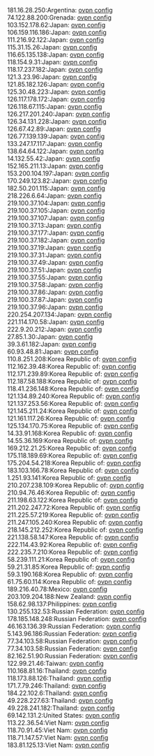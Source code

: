 181.16.28.250:Argentina: [ovpn config](vpn/181_16_28_250.ovpn)  
74.122.88.200:Grenada: [ovpn config](vpn/74_122_88_200.ovpn)  
103.152.178.62:Japan: [ovpn config](vpn/103_152_178_62.ovpn)  
106.159.116.186:Japan: [ovpn config](vpn/106_159_116_186.ovpn)  
111.216.92.122:Japan: [ovpn config](vpn/111_216_92_122.ovpn)  
115.31.15.26:Japan: [ovpn config](vpn/115_31_15_26.ovpn)  
116.65.135.138:Japan: [ovpn config](vpn/116_65_135_138.ovpn)  
118.154.9.31:Japan: [ovpn config](vpn/118_154_9_31.ovpn)  
118.17.237.182:Japan: [ovpn config](vpn/118_17_237_182.ovpn)  
121.3.23.96:Japan: [ovpn config](vpn/121_3_23_96.ovpn)  
121.85.182.126:Japan: [ovpn config](vpn/121_85_182_126.ovpn)  
125.30.48.223:Japan: [ovpn config](vpn/125_30_48_223.ovpn)  
126.117.178.172:Japan: [ovpn config](vpn/126_117_178_172.ovpn)  
126.118.67.115:Japan: [ovpn config](vpn/126_118_67_115.ovpn)  
126.217.201.240:Japan: [ovpn config](vpn/126_217_201_240.ovpn)  
126.34.131.228:Japan: [ovpn config](vpn/126_34_131_228.ovpn)  
126.67.42.89:Japan: [ovpn config](vpn/126_67_42_89.ovpn)  
126.77.139.139:Japan: [ovpn config](vpn/126_77_139_139.ovpn)  
133.247.17.117:Japan: [ovpn config](vpn/133_247_17_117.ovpn)  
138.64.64.122:Japan: [ovpn config](vpn/138_64_64_122.ovpn)  
14.132.55.42:Japan: [ovpn config](vpn/14_132_55_42.ovpn)  
152.165.211.13:Japan: [ovpn config](vpn/152_165_211_13.ovpn)  
153.200.104.197:Japan: [ovpn config](vpn/153_200_104_197.ovpn)  
170.249.123.82:Japan: [ovpn config](vpn/170_249_123_82.ovpn)  
182.50.201.115:Japan: [ovpn config](vpn/182_50_201_115.ovpn)  
218.226.6.64:Japan: [ovpn config](vpn/218_226_6_64.ovpn)  
219.100.37.104:Japan: [ovpn config](vpn/219_100_37_104.ovpn)  
219.100.37.105:Japan: [ovpn config](vpn/219_100_37_105.ovpn)  
219.100.37.107:Japan: [ovpn config](vpn/219_100_37_107.ovpn)  
219.100.37.13:Japan: [ovpn config](vpn/219_100_37_13.ovpn)  
219.100.37.177:Japan: [ovpn config](vpn/219_100_37_177.ovpn)  
219.100.37.182:Japan: [ovpn config](vpn/219_100_37_182.ovpn)  
219.100.37.19:Japan: [ovpn config](vpn/219_100_37_19.ovpn)  
219.100.37.31:Japan: [ovpn config](vpn/219_100_37_31.ovpn)  
219.100.37.49:Japan: [ovpn config](vpn/219_100_37_49.ovpn)  
219.100.37.51:Japan: [ovpn config](vpn/219_100_37_51.ovpn)  
219.100.37.55:Japan: [ovpn config](vpn/219_100_37_55.ovpn)  
219.100.37.58:Japan: [ovpn config](vpn/219_100_37_58.ovpn)  
219.100.37.86:Japan: [ovpn config](vpn/219_100_37_86.ovpn)  
219.100.37.87:Japan: [ovpn config](vpn/219_100_37_87.ovpn)  
219.100.37.96:Japan: [ovpn config](vpn/219_100_37_96.ovpn)  
220.254.207.134:Japan: [ovpn config](vpn/220_254_207_134.ovpn)  
221.114.170.58:Japan: [ovpn config](vpn/221_114_170_58.ovpn)  
222.9.20.212:Japan: [ovpn config](vpn/222_9_20_212.ovpn)  
27.85.1.30:Japan: [ovpn config](vpn/27_85_1_30.ovpn)  
39.3.61.182:Japan: [ovpn config](vpn/39_3_61_182.ovpn)  
60.93.48.81:Japan: [ovpn config](vpn/60_93_48_81.ovpn)  
110.8.251.208:Korea Republic of: [ovpn config](vpn/110_8_251_208.ovpn)  
112.162.39.48:Korea Republic of: [ovpn config](vpn/112_162_39_48.ovpn)  
112.171.239.89:Korea Republic of: [ovpn config](vpn/112_171_239_89.ovpn)  
112.187.58.188:Korea Republic of: [ovpn config](vpn/112_187_58_188.ovpn)  
118.41.236.148:Korea Republic of: [ovpn config](vpn/118_41_236_148.ovpn)  
121.134.89.240:Korea Republic of: [ovpn config](vpn/121_134_89_240.ovpn)  
121.137.253.56:Korea Republic of: [ovpn config](vpn/121_137_253_56.ovpn)  
121.145.211.24:Korea Republic of: [ovpn config](vpn/121_145_211_24.ovpn)  
121.161.117.26:Korea Republic of: [ovpn config](vpn/121_161_117_26.ovpn)  
125.134.170.75:Korea Republic of: [ovpn config](vpn/125_134_170_75.ovpn)  
14.33.91.168:Korea Republic of: [ovpn config](vpn/14_33_91_168.ovpn)  
14.55.36.169:Korea Republic of: [ovpn config](vpn/14_55_36_169.ovpn)  
169.212.21.25:Korea Republic of: [ovpn config](vpn/169_212_21_25.ovpn)  
175.118.189.69:Korea Republic of: [ovpn config](vpn/175_118_189_69.ovpn)  
175.204.54.218:Korea Republic of: [ovpn config](vpn/175_204_54_218.ovpn)  
183.103.166.78:Korea Republic of: [ovpn config](vpn/183_103_166_78.ovpn)  
1.251.93.141:Korea Republic of: [ovpn config](vpn/1_251_93_141.ovpn)  
210.207.238.109:Korea Republic of: [ovpn config](vpn/210_207_238_109.ovpn)  
210.94.76.46:Korea Republic of: [ovpn config](vpn/210_94_76_46.ovpn)  
211.198.63.122:Korea Republic of: [ovpn config](vpn/211_198_63_122.ovpn)  
211.202.247.72:Korea Republic of: [ovpn config](vpn/211_202_247_72.ovpn)  
211.225.57.219:Korea Republic of: [ovpn config](vpn/211_225_57_219.ovpn)  
211.247.105.240:Korea Republic of: [ovpn config](vpn/211_247_105_240.ovpn)  
218.145.212.252:Korea Republic of: [ovpn config](vpn/218_145_212_252.ovpn)  
221.138.58.147:Korea Republic of: [ovpn config](vpn/221_138_58_147.ovpn)  
222.114.43.92:Korea Republic of: [ovpn config](vpn/222_114_43_92.ovpn)  
222.235.7.210:Korea Republic of: [ovpn config](vpn/222_235_7_210.ovpn)  
58.239.111.21:Korea Republic of: [ovpn config](vpn/58_239_111_21.ovpn)  
59.21.31.85:Korea Republic of: [ovpn config](vpn/59_21_31_85.ovpn)  
59.3.190.168:Korea Republic of: [ovpn config](vpn/59_3_190_168.ovpn)  
61.75.60.114:Korea Republic of: [ovpn config](vpn/61_75_60_114.ovpn)  
189.216.40.78:Mexico: [ovpn config](vpn/189_216_40_78.ovpn)  
203.109.204.188:New Zealand: [ovpn config](vpn/203_109_204_188.ovpn)  
158.62.98.137:Philippines: [ovpn config](vpn/158_62_98_137.ovpn)  
130.255.132.53:Russian Federation: [ovpn config](vpn/130_255_132_53.ovpn)  
178.185.148.248:Russian Federation: [ovpn config](vpn/178_185_148_248.ovpn)  
46.163.136.39:Russian Federation: [ovpn config](vpn/46_163_136_39.ovpn)  
5.143.96.186:Russian Federation: [ovpn config](vpn/5_143_96_186.ovpn)  
77.34.103.58:Russian Federation: [ovpn config](vpn/77_34_103_58.ovpn)  
77.34.103.58:Russian Federation: [ovpn config](vpn/77_34_103_58.ovpn)  
82.162.51.90:Russian Federation: [ovpn config](vpn/82_162_51_90.ovpn)  
122.99.21.46:Taiwan: [ovpn config](vpn/122_99_21_46.ovpn)  
110.168.81.16:Thailand: [ovpn config](vpn/110_168_81_16.ovpn)  
118.173.88.126:Thailand: [ovpn config](vpn/118_173_88_126.ovpn)  
171.7.79.246:Thailand: [ovpn config](vpn/171_7_79_246.ovpn)  
184.22.102.6:Thailand: [ovpn config](vpn/184_22_102_6.ovpn)  
49.228.227.63:Thailand: [ovpn config](vpn/49_228_227_63.ovpn)  
49.228.241.182:Thailand: [ovpn config](vpn/49_228_241_182.ovpn)  
69.142.131.2:United States: [ovpn config](vpn/69_142_131_2.ovpn)  
113.22.36.54:Viet Nam: [ovpn config](vpn/113_22_36_54.ovpn)  
118.70.91.45:Viet Nam: [ovpn config](vpn/118_70_91_45.ovpn)  
118.71.147.57:Viet Nam: [ovpn config](vpn/118_71_147_57.ovpn)  
183.81.125.13:Viet Nam: [ovpn config](vpn/183_81_125_13.ovpn)  
